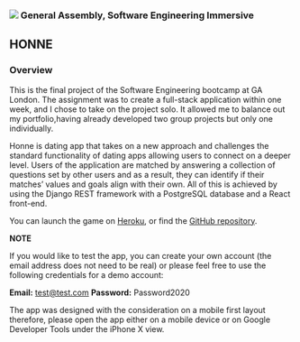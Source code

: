 ### ![](https://ga-dash.s3.amazonaws.com/production/assets/logo-9f88ae6c9c3871690e33280fcf557f33.png) General Assembly, Software Engineering Immersive

## HONNE

### Overview

This is the final project of the Software Engineering bootcamp at GA London. The assignment was to create a full-stack application within one week, and I chose to take on the project solo. It allowed me to balance out my portfolio,having already developed two group projects but only one individually.

Honne is dating app that takes on a new approach and challenges the standard functionality of dating apps allowing users to connect on a deeper level. Users of the application are matched by answering a collection of questions set by other users and as a result, they can identify if their matches’ values and goals align with their own. All of this is achieved by using the Django REST framework with a PostgreSQL database and a React front-end.

You can launch the game on [Heroku](https://ga-honne.herokuapp.com/), or find the [GitHub repository](https://github.com/seangpachareonsub/honne).

**NOTE** 

If you would like to test the app, you can create your own account (the email address does not need to be real) or please feel free to use the following credentials for a demo account:

**Email:** test@test.com
**Password:** Password2020

The app was designed with the consideration on a mobile first layout therefore, please open the app either on a mobile device or on Google Developer Tools under the iPhone X view.



